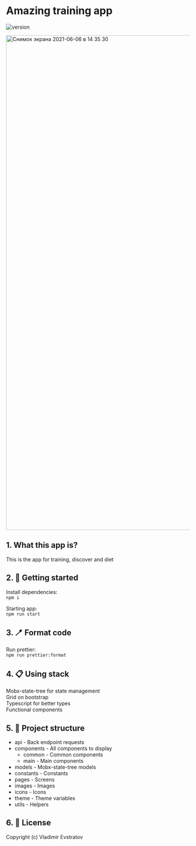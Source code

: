 # Amazing training app

![version](https://img.shields.io/badge/version-0.1.0-blue.svg)

<img width="1351" alt="Снимок экрана 2021-06-06 в 14 35 30" src="https://user-images.githubusercontent.com/30527831/120916567-8f088a00-c6d4-11eb-9fd1-915314136d2f.png">

## 1. What this app is?
This is the app for training, discover and diet

## 2. 🎉 Getting started

Install dependencies:<br />
```npm i```

Starting app:<br />
```npm run start```<br />

## 3. 🪥 Format code

Run prettier:<br />
```npm run prettier:format```

## 4. 📋 Using stack

Mobx-state-tree for state management<br />
Grid on bootstrap<br />
Typescript for better types<br />
Functional components<br />

## 5. 📖 Project structure

* api - Back endpoint requests
* components - All components to display
    * common - Common components
    * main - Main components
* models - Mobx-state-tree models
* constants - Constants  
* pages - Screens
* images - Images
* icons - Icons  
* theme - Theme variables
* utils - Helpers

## 6. 💎 License

Copyright (c) Vladimir Evstratov

